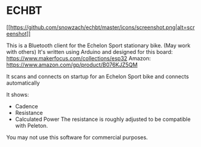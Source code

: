 # ECHBT

[[https://github.com/snowzach/echbt/master/icons/screenshot.png|alt=screenshot]]

This is a Bluetooth client for the Echelon Sport stationary bike. (May work with others)
It's written using Arduino and designed for this board: 
https://www.makerfocus.com/collections/esp32
Amazon: https://www.amazon.com/gp/product/B076KJZ5QM

It scans and connects on startup for an Echelon Sport bike and connects automatically

It shows:
* Cadence
* Resistance
* Calculated Power
The resistance is roughly adjusted to be compatible with Peleton.


You may not use this software for commercial purposes.
